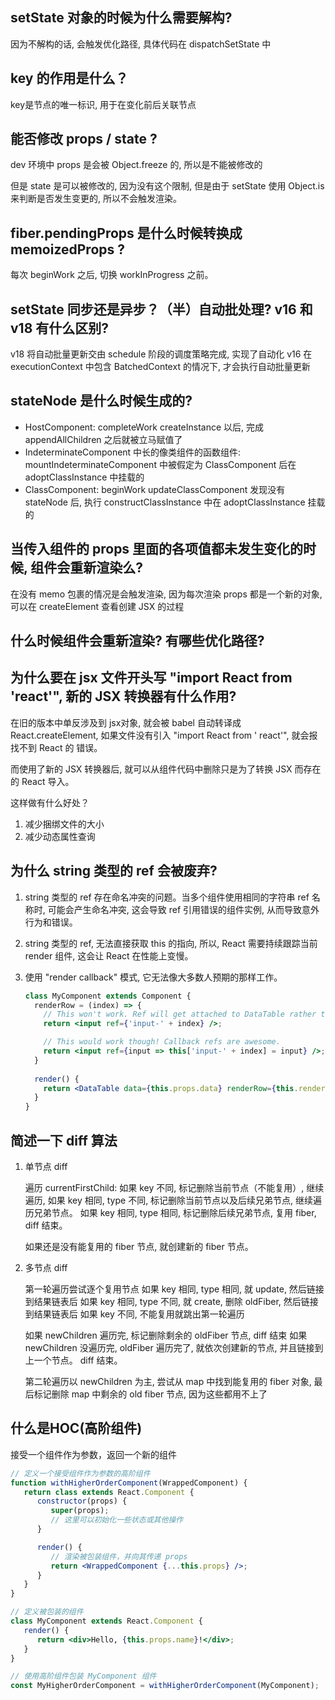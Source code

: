 ## setState 对象的时候为什么需要解构?

因为不解构的话, 会触发优化路径, 具体代码在 dispatchSetState 中

## key 的作用是什么？

key是节点的唯一标识, 用于在变化前后关联节点

## 能否修改 props / state ?

dev 环境中 props 是会被 Object.freeze 的, 所以是不能被修改的

但是 state 是可以被修改的, 因为没有这个限制, 但是由于 setState 使用 Object.is 来判断是否发生变更的, 所以不会触发渲染。

## fiber.pendingProps 是什么时候转换成 memoizedProps ?

每次 beginWork 之后, 切换 workInProgress 之前。

## setState 同步还是异步？（半）自动批处理? v16 和 v18 有什么区别?

v18 将自动批量更新交由 schedule 阶段的调度策略完成, 实现了自动化
v16 在 executionContext 中包含 BatchedContext 的情况下, 才会执行自动批量更新

## stateNode 是什么时候生成的?

- HostComponent: completeWork createInstance 以后, 完成 appendAllChildren 之后就被立马赋值了
- IndeterminateComponent 中长的像类组件的函数组件: mountIndeterminateComponent 中被假定为 ClassComponent 后在
  adoptClassInstance 中挂载的
- ClassComponent: beginWork updateClassComponent 发现没有 stateNode 后, 执行 constructClassInstance 中在
  adoptClassInstance 挂载的

## 当传入组件的 props 里面的各项值都未发生变化的时候, 组件会重新渲染么?

在没有 memo 包裹的情况是会触发渲染, 因为每次渲染 props 都是一个新的对象, 可以在 createElement 查看创建 JSX 的过程

## 什么时候组件会重新渲染? 有哪些优化路径?

## 为什么要在 jsx 文件开头写 "import React from 'react'", 新的 JSX 转换器有什么作用?

在旧的版本中单反涉及到 jsx对象, 就会被 babel 自动转译成 React.createElement, 如果文件没有引入 "import React from '
react'", 就会报找不到 React 的 错误。

而使用了新的 JSX 转换器后, 就可以从组件代码中删除只是为了转换 JSX 而存在的 React 导入。

这样做有什么好处？

1. 减少捆绑文件的大小
2. 减少动态属性查询

## 为什么 string 类型的 ref 会被废弃?

1. string 类型的 ref 存在命名冲突的问题。当多个组件使用相同的字符串 ref 名称时, 可能会产生命名冲突, 这会导致 ref
   引用错误的组件实例, 从而导致意外行为和错误。
2. string 类型的 ref, 无法直接获取 this 的指向, 所以, React 需要持续跟踪当前 render 组件, 这会让 React 在性能上变慢。
3. 使用 "render callback" 模式, 它无法像大多数人预期的那样工作。

    ```jsx
    class MyComponent extends Component {
      renderRow = (index) => {
        // This won't work. Ref will get attached to DataTable rather than MyComponent:
        return <input ref={'input-' + index} />;
    
        // This would work though! Callback refs are awesome.
        return <input ref={input => this['input-' + index] = input} />;
      }
     
      render() {
        return <DataTable data={this.props.data} renderRow={this.renderRow} />
      }
    }
    ```

## 简述一下 diff 算法

1. 单节点 diff

   遍历 currentFirstChild:
   如果 key 不同, 标记删除当前节点（不能复用）, 继续遍历, 如果 key 相同, type 不同, 标记删除当前节点以及后续兄弟节点,
   继续遍历兄弟节点。
   如果 key 相同, type 相同, 标记删除后续兄弟节点, 复用 fiber, diff 结束。

   如果还是没有能复用的 fiber 节点, 就创建新的 fiber 节点。

2. 多节点 diff

   第一轮遍历尝试逐个复用节点
   如果 key 相同, type 相同, 就 update, 然后链接到结果链表后
   如果 key 相同, type 不同, 就 create, 删除 oldFiber, 然后链接到结果链表后
   如果 key 不同, 不能复用就跳出第一轮遍历

   如果 newChildren 遍历完, 标记删除剩余的 oldFiber 节点, diff 结束
   如果 newChildren 没遍历完, oldFiber 遍历完了, 就依次创建新的节点, 并且链接到上一个节点。 diff 结束。

   第二轮遍历以 newChildren 为主, 尝试从 map 中找到能复用的 fiber 对象,
   最后标记删除 map 中剩余的 old fiber 节点, 因为这些都用不上了

## 什么是HOC(高阶组件)

接受一个组件作为参数，返回一个新的组件

```jsx
// 定义一个接受组件作为参数的高阶组件
function withHigherOrderComponent(WrappedComponent) {
   return class extends React.Component {
      constructor(props) {
         super(props);
         // 这里可以初始化一些状态或其他操作
      }

      render() {
         // 渲染被包装组件，并向其传递 props
         return <WrappedComponent {...this.props} />;
      }
   }
}

// 定义被包装的组件
class MyComponent extends React.Component {
   render() {
      return <div>Hello, {this.props.name}!</div>;
   }
}

// 使用高阶组件包装 MyComponent 组件
const MyHigherOrderComponent = withHigherOrderComponent(MyComponent);
```
